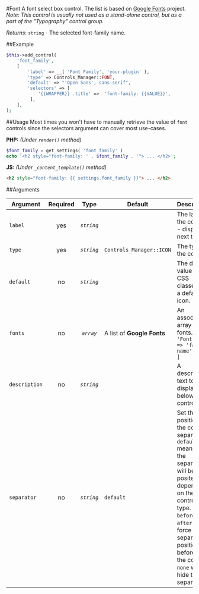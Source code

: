 #Font
A font select box control. The list is based on [Google Fonts](https://fonts.google.com/) project.<br>
*Note: This control is usually not used as a stand-alone control, but as a part of the "Typography" control group.*

*Returns*: `string` - The selected font-family name.

##Example

```php
$this->add_control(
    'font_family',
    [
        'label' => __( 'Font Family', 'your-plugin' ),
        'type' => Controls_Manager::FONT,
        'default' => "'Open Sans', sans-serif",
        'selectors' => [
            '{{WRAPPER}} .title' =>  'font-family: {{VALUE}}',
         ],
    ],
);
```

##Usage
Most times you won't have to manually retrieve the value of `font` controls since the selectors argument can cover most use-cases.

**PHP:** *(Under `render()` method)*
```php
$font_family = get_settings( 'font_family' )
echo '<h2 style="font-family: ' . $font_family . '"> ... </h2>';
```

**JS:** *(Under `_content_template()` method)*
```html
<h2 style="font-family: {{ settings.font_family }}"> ... </h2>
```

##Arguments

Argument           | Required   | Type         | Default                      | Description
------------       | :--------: | :------:     | ---------------------------- | ---------------------------------------------
`label`            | yes        | *`string`*   |                              | The label of the control - displayed next to it
`type`             | yes        | *`string`*   | `Controls_Manager::ICON`     | The type of the control
`default`          | no         | *`string`*   |                              | The default value - CSS classes for a default icon.
`fonts`            | no         | *`array`*    | A list of **Google Fonts**   | An associative array of fonts. `[ 'Font Name' => 'family-name', ... ]`
`description`      | no         | *`string`*   |                              | A description text to display below the control
`separator`        | no         | *`string`*   | `default`                    | Set the position of the control separator. `default` means that the separator will be posited depending on the control type. `before` or `after` will force the separator position before/after the control. `none` will hide the separator